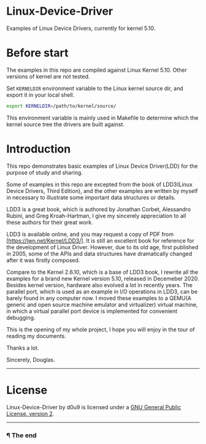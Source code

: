 # Linux-Device-Driver

Examples of Linux Device Drivers, currently for kernel 5.10.

# Before start

The examples in this repo are compiled against Linux Kernel 5.10. Other versions
of kernel are not tested.

Set `KERNELDIR` environment variable to the Linux kernel source dir, and export
it in your local shell.

```bash
export KERNELDIR=/path/to/kernel/source/
```

This environment variable is mainly used in Makefile to determine which the
kernel source tree the drivers are built against.

# Introduction

This repo demonstrates basic examples of Linux Device Driver(LDD) for
the purpose of study and sharing.

Some of examples in this repo are excepted from the book of 
LDD3(Linux Device Drivers, Third Edition), and the other examples are written
by myself in necessary to illustrate some important data structures or details.

LDD3 is a great book, which is authored by Jonathan Corbet, Alessandro Rubini,
and Greg Kroah-Hartman, I give my sincerely appreciation to all these authors
for their great work.

LDD3 is available online, and you may request a copy of PDF from
[https://lwn.net/Kernel/LDD3/]. It is still an excellent book for reference for
the development of Linux Driver. However, due to its old age, first published
in 2005, some of the APIs and data structures have dramatically changed after
it was firstly composed.

Compare to the Kernel 2.6.10, which is a base of LDD3 book, I rewrite all the
examples for a brand new Kernel version 5.10, released in Decemeber 2020.
Besides kernel version, hardware also evolved a lot in recently years. The
parallel port, which is used as an example in I/O operations in LDD3, can be
barely found in any computer now. I moved these examples to a QEMU(A generic
and open source machine emulator and virtualizer) virtual machine, in which 
a virtual parallel port device is implemented for convenient debugging.

This is the opening of my whole project, I hope you will enjoy in the tour
of reading my documents.

Thanks a lot.

Sincerely, Douglas.

---

# License

Linux-Device-Driver by d0u9 is licensed under a
[GNU General Public License, version 2][1].

---

### ¶ The end


[1]: https://www.gnu.org/licenses/old-licenses/gpl-2.0.en.html
[https://lwn.net/Kernel/LDD3/]: https://lwn.net/Kernel/LDD3/
